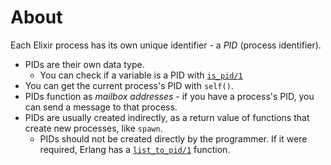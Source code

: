 # About

Each Elixir process has its own unique identifier - a _PID_ (process identifier).

- PIDs are their own data type.
  - You can check if a variable is a PID with [`is_pid/1`][kernel-is-pid]
- You can get the current process's PID with `self()`.
- PIDs function as _mailbox addresses_ - if you have a process's PID, you can send a message to that process.
- PIDs are usually created indirectly, as a return value of functions that create new processes, like `spawn`.
  - PIDs should not be created directly by the programmer. If it were required, Erlang has a [`list_to_pid/1`][erlang-list-to-pid] function.

[kernel-is-pid]: https://hexdocs.pm/elixir/Kernel.html#is_pid/1
[erlang-list-to-pid]: https://erlang.org/doc/man/erlang.html#list_to_pid-1
